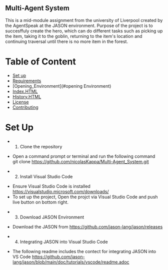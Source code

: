 ## Multi-Agent System

This is a mid-module assignment from the university of Liverpool created by the AgentSpeak at the JASON environment. Purpose of the project is to succesffuly create the hero, which can do different tasks such as
picking up the item, taking it to the goblin, returning to the item's location and continuing traversal until there is no more item in the forest. 


# Table of Content
- [Set up](#Set-up)
- [Requirements](#requirements)
- [Opening_Environment](#opening Environment)
- [Index.HTML](#Hero.asl)
- [History.HTML](#History.HTML)
- [License](#License)
- [Contributing](#Contributing)


# Set Up

 * 1. Clone the repository
- Open a command prompt or terminal and run the following command\
git clone https://github.com/nicolasKappa/Multi-Agent_System.git

* 2. Install Visual Studio Code
- Ensure Visual Studio Code is installed https://visualstudio.microsoft.com/downloads/
- To set up the project, Open the projct via Visual Studio Code and push live button on bottom right.

* 3. Download JASON Environment
- Download the JASON from https://github.com/jason-lang/jason/releases

* 4. Integrating JASON into Visual Studio Code
- The following readme includes the contect for integrating JASON into VS Code https://github.com/jason-lang/jason/blob/main/doc/tutorials/vscode/readme.adoc
